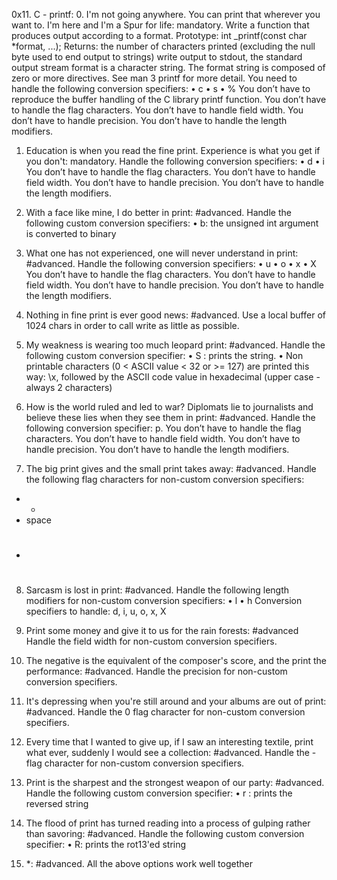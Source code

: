 0x11. C - printf:
0. I'm not going anywhere. You can print that wherever you want to. I'm here and I'm a Spur for life:
mandatory.
Write a function that produces output according to a format.
Prototype: int _printf(const char *format, ...);
Returns: the number of characters printed (excluding the null byte used to end output to strings)
write output to stdout, the standard output stream
format is a character string. The format string is composed of zero or more directives. See man 3 printf for more detail. You need to handle the following conversion specifiers:
•	c
•	s
•	%
You don’t have to reproduce the buffer handling of the C library printf function.
You don’t have to handle the flag characters.
You don’t have to handle field width.
You don’t have to handle precision.
You don’t have to handle the length modifiers.

1. Education is when you read the fine print. Experience is what you get if you don't:
mandatory.
Handle the following conversion specifiers:
•	d
•	i
You don’t have to handle the flag characters.
You don’t have to handle field width.
You don’t have to handle precision.
You don’t have to handle the length modifiers.

2. With a face like mine, I do better in print:
#advanced.
Handle the following custom conversion specifiers:
•	b: the unsigned int argument is converted to binary

3. What one has not experienced, one will never understand in print:
#advanced.
Handle the following conversion specifiers:
•	u
•	o
•	x
•	X
You don’t have to handle the flag characters.
You don’t have to handle field width.
You don’t have to handle precision.
You don’t have to handle the length modifiers.

4. Nothing in fine print is ever good news:
#advanced.
Use a local buffer of 1024 chars in order to call write as little as possible.

5. My weakness is wearing too much leopard print:
#advanced.
Handle the following custom conversion specifier:
•	S : prints the string.
•	Non printable characters (0 < ASCII value < 32 or >= 127) are printed this way: \x, followed by the ASCII code value in hexadecimal (upper case - always 2 characters)

6. How is the world ruled and led to war? Diplomats lie to journalists and believe these lies when they see them in print:
#advanced.
Handle the following conversion specifier: p.
You don’t have to handle the flag characters.
You don’t have to handle field width.
You don’t have to handle precision.
You don’t have to handle the length modifiers.

7. The big print gives and the small print takes away:
#advanced.
Handle the following flag characters for non-custom conversion specifiers:
- +
- space
- #
	
8. Sarcasm is lost in print:
#advanced.
Handle the following length modifiers for non-custom conversion specifiers:
•	l
•	h
Conversion specifiers to handle: d, i, u, o, x, X

9. Print some money and give it to us for the rain forests:
#advanced
Handle the field width for non-custom conversion specifiers.

10. The negative is the equivalent of the composer's score, and the print the performance: #advanced.
Handle the precision for non-custom conversion specifiers.

11. It's depressing when you're still around and your albums are out of print:
#advanced.
Handle the 0 flag character for non-custom conversion specifiers.

12. Every time that I wanted to give up, if I saw an interesting textile, print what ever, suddenly I would see a collection:
#advanced.
Handle the - flag character for non-custom conversion specifiers.

13. Print is the sharpest and the strongest weapon of our party:
#advanced.
Handle the following custom conversion specifier:
•	r : prints the reversed string

14. The flood of print has turned reading into a process of gulping rather than savoring:
#advanced.
Handle the following custom conversion specifier:
•	R: prints the rot13'ed string

15. *:
#advanced.
All the above options work well together

